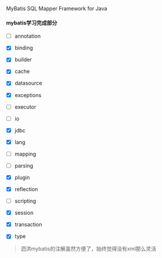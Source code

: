 MyBatis SQL Mapper Framework for Java

#### mybatis学习完成部分

*   [ ] annotation
*   [x] binding
*   [x] builder
*   [x] cache
*   [x] datasource
*   [x] exceptions
*   [ ] executor
*   [ ] io
*   [x] jdbc
*   [x] lang 
*   [ ] mapping
*   [ ] parsing
*   [x] plugin
*   [x] reflection
*   [ ] scripting
*   [x] session
*   [x] transaction
*   [x] type


> 泗洪mybatis的注解虽然方便了，始终觉得没有xml那么灵活